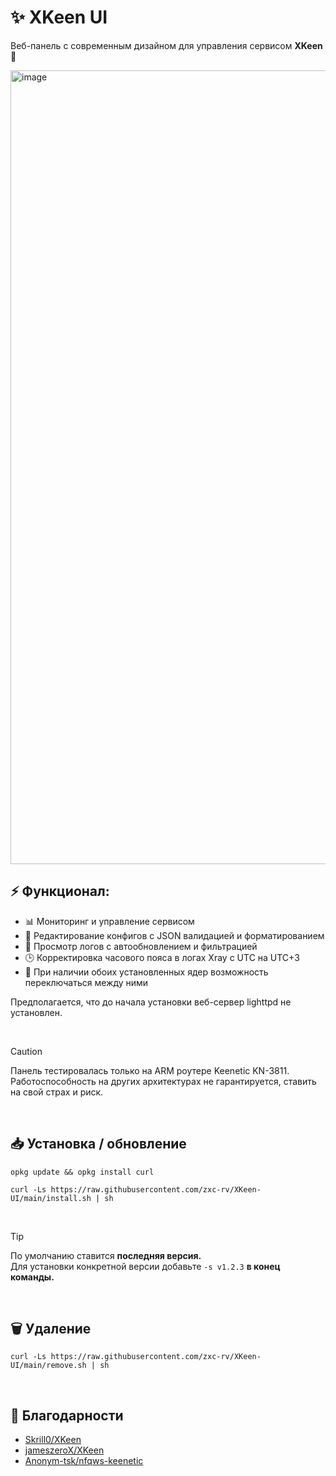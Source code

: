 # ✨ XKeen UI
Веб-панель с современным дизайном для управления сервисом **XKeen** 🚀
  
<img width="2509" height="1270" alt="image" src="https://github.com/user-attachments/assets/9ca5cd85-0c87-4448-865a-d73b82fd0475" />  
<br>
  
## ⚡️ Функционал:
  - 📊 Мониторинг и управление сервисом
  - 📝 Редактирование конфигов с JSON валидацией и форматированием
  - 📜 Просмотр логов с автообновлением и фильтрацией
  - 🕒 Корректировка часового пояса в логах Xray с UTC на UTC+3
  - 🔀 При наличии обоих установленных ядер возможность переключаться между ними
  
Предполагается, что до начала установки веб-сервер lighttpd не установлен.
  
&nbsp;
>[!CAUTION]
>Панель тестировалась только на ARM роутере Keenetic KN-3811.  
>Работоспособность на других архитектурах не гарантируется, ставить на свой страх и риск.
  
&nbsp;

## 📥 Установка / обновление

```SH
opkg update && opkg install curl
```
```SH
curl -Ls https://raw.githubusercontent.com/zxc-rv/XKeen-UI/main/install.sh | sh
```
<br>
  
>[!TIP]
>По умолчанию ставится **последняя версия.**  
>Для установки конкретной версии добавьте `-s v1.2.3` **в конец команды.**  
  
<br>
  
## 🗑 Удаление
```SH
curl -Ls https://raw.githubusercontent.com/zxc-rv/XKeen-UI/main/remove.sh | sh
```
&nbsp;
  
## 🙏 Благодарности

- [Skrill0/XKeen](https://github.com/Skrill0/XKeen)  
- [jameszeroX/XKeen](https://github.com/jameszeroX/XKeen)  
- [Anonym-tsk/nfqws-keenetic](https://github.com/Anonym-tsk/nfqws-keenetic) 
